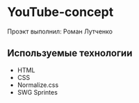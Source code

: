 ﻿# YouTube-concept
Проэкт выполнил: Роман Лутченко

## Используемые технологии
- HTML
- CSS
- Normalize.css
- SWG Sprintes
